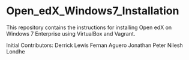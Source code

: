 # Open_edX_Windows7_Installation
This repository contains the instructions for installing Open edX on Windows 7 Enterprise using VirtualBox and Vagrant.

Initial Contributors:
Derrick Lewis
Fernan Aguero
Jonathan Peter
Nilesh Londhe
